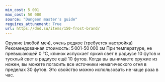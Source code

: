 ```yaml
---
min_cost: 5 001
max_cost: 50 000
source: "Dungeon master's guide"
requires_attunement: True
url: https://dnd.su/items/150-frost-brand/
---
```


Оружие (любой меч), очень редкое (требуется настройка)
Рекомендованная стоимость: 5 001-50 000 зм
При температуре, не превышающей 0 °C, клинок испускает яркий свет в радиусе 10 футов и тусклый свет в радиусе ещё 10 футов.
Когда вы вынимаете оружие из ножен, вы можете погасить все источники немагического огня в пределах 30 футов. Это свойство можно использовать не чаще раза в час.
